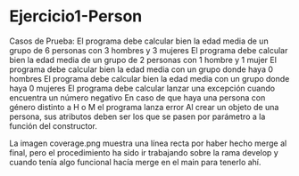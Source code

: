# Ejercicio1-Person

Casos de Prueba:
        El programa debe calcular bien la edad media de un grupo de 6 personas con 3 hombres y 3 mujeres
        El programa debe calcular bien la edad media de un grupo de 2 personas con 1 hombre y 1 mujer
        El programa debe calcular bien la edad media con un grupo donde haya 0 hombres
        El programa debe calcular bien la edad media con un grupo donde haya 0 mujeres
        El programa debe calcular lanzar una excepción cuando encuentra un número negativo
        En caso de que haya una persona con género distinto a H o M el programa lanza error
        Al crear un objeto de una persona, sus atributos deben ser los que se pasen por parámetro a la función del constructor.


La imagen coverage.png muestra una línea recta por haber hecho merge al final, pero el procedimiento ha sido ir 
trabajando sobre la rama develop y cuando tenía algo funcional hacía merge en el main para tenerlo ahí.

